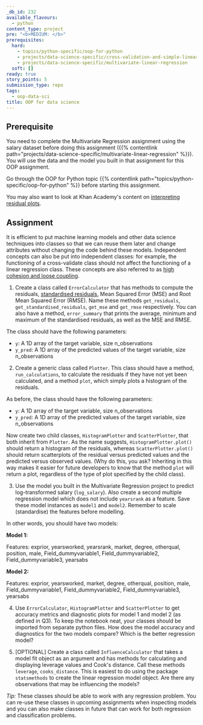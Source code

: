 ```yaml
---
_db_id: 232
available_flavours:
  - python
content_type: project
pre: "<b>MEDIUM: </b>"
prerequisites:
  hard:
    - topics/python-specific/oop-for-python
    - projects/data-science-specific/cross-validation-and-simple-linear-regression
    - projects/data-science-specific/multivariate-linear-regression
  soft: []
ready: true
story_points: 5
submission_type: repo
tags:
  - oop-data-sci
title: OOP for data science
---
```


## Prerequisite

You need to complete the Multivariate Regression assignment using the salary dataset before doing this assignment ({{% contentlink path="projects/data-science-specific/multivariate-linear-regression" %}}). You will use the data and the model you built in that assignment for this OOP assignment.

Go through the OOP for Python topic {{% contentlink path="topics/python-specific/oop-for-python" %}} before starting this assignment.

You may also want to look at Khan Academy's content on [interpreting residual plots](https://www.khanacademy.org/math/statistics-probability/describing-relationships-quantitative-data/assessing-the-fit-in-least-squares-regression/v/residual-plots).

## Assignment

It is efficient to put machine learning models and other data science techniques into classes so that we can reuse them later and change attributes without changing the code behind these models. Independent concepts can also be put into independent classes: for example, the functioning of a cross-validate class should not affect the functioning of a linear regression class. These concepts are also referred to as [high cohesion and loose coupling](https://medium.com/clarityhub/low-coupling-high-cohesion-3610e35ac4a6).

1. Create a class called `ErrorCalculator` that has methods to compute the residuals, [standardised residuals](https://www.isixsigma.com/dictionary/standardized-residual/), Mean Squared Error (MSE) and Root Mean Squared Error (RMSE). Name these methods `get_residuals`, `get_standardised_residuals`, `get_mse` and `get_rmse` respectively. You can also have a method, `error_summary` that prints the average, minimum and maximum of the standardised residuals, as well as the MSE and RMSE.

The class should have the following parameters:

- `y`: A 1D array of the target variable, size n_observations
- `y_pred`: A 1D array of the predicted values of the target variable, size n_observations

2. Create a generic class called `Plotter`. This class should have a method, `run_calculations`, to calculate the residuals if they have not yet been calculated, and a method `plot`, which simply plots a histogram of the residuals.

As before, the class should have the following parameters:

- `y`: A 1D array of the target variable, size n_observations
- `y_pred`: A 1D array of the predicted values of the target variable, size n_observations

Now create two child classes, `HistogramPlotter` and `ScatterPlotter`, that both inherit from `Plotter`. As the name suggests, `HistogramPlotter.plot()` should return a histogram of the residuals, whereas `ScatterPlotter.plot()` should return scatterplots of the residual versus predicted values and the predicted versus observed values. (Why do this, you ask? Inheriting in this way makes it easier for future developers to know that the method `plot` will return a plot, regardless of the type of plot specified by the child class).

3. Use the model you built in the Multivariate Regression project to predict log-transformed salary (`log_salary`). Also create a second multiple regression model which does not include `yearsrank` as a feature. Save these model instances as `model1` and `model2`. Remember to scale (standardise) the features before modelling.

In other words, you should have two models:

**Model 1:**

Features: exprior, yearsworked, yearsrank, market, degree, otherqual, position, male, Field_dummyvariable1, Field_dummyvariable2, Field_dummyvariable3, yearsabs

**Model 2:**

Features: exprior, yearsworked, market, degree, otherqual, position, male, Field_dummyvariable1, Field_dummyvariable2, Field_dummyvariable3, yearsabs

4. Use `ErrorCalculator`, `HistogramPlotter` and `ScatterPlotter` to get accuracy metrics and diagnostic plots for model 1 and model 2 (as defined in Q3). To keep the notebook neat, your classes should be imported from separate python files.
   How does the model accuracy and diagnostics for the two models compare? Which is the better regression model?

5. [OPTIONAL] Create a class called `InfluenceCalculator` that takes a model fit object as an argument and has methods for calculating and displaying leverage values and Cook's distance. Call these methods `leverage`, `cooks_distance`. This is easiest to do using the package `statsmethods` to create the linear regression model object. Are there any observations that may be influencing the models?

_Tip:_ These classes should be able to work with any regression problem. You can re-use these classes in upcoming assignments when inspecting models and you can also make classes in future that can work for both regression and classification problems.
